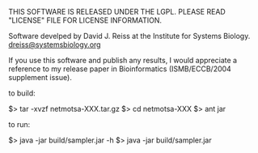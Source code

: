 THIS SOFTWARE IS RELEASED UNDER THE LGPL.
PLEASE READ "LICENSE" FILE FOR LICENSE INFORMATION.

Software develped by David J. Reiss at the Institute for Systems
Biology. 
dreiss@systemsbiology.org

If you use this software and publish any results, I would appreciate a
reference to my release paper in Bioinformatics (ISMB/ECCB/2004
supplement issue).

to build:

$> tar -xvzf netmotsa-XXX.tar.gz
$> cd netmotsa-XXX
$> ant jar

to run:

$> java -jar build/sampler.jar -h
$> java -jar build/sampler.jar <options>

